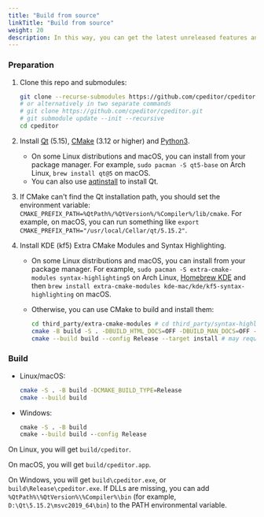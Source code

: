 ```yaml
---
title: "Build from source"
linkTitle: "Build from source"
weight: 20
description: In this way, you can get the latest unreleased features and get ready for contributing. It needs more steps but is the only choice if your OS is not officially supported.
---
```


### Preparation

1.  Clone this repo and submodules:

    ```sh
    git clone --recurse-submodules https://github.com/cpeditor/cpeditor.git
    # or alternatively in two separate commands
    # git clone https://github.com/cpeditor/cpeditor.git
    # git submodule update --init --recursive
    cd cpeditor
    ```

2.  Install [Qt](https://www.qt.io/download) (5.15), [CMake](https://cmake.org/download/) (3.12 or higher) and [Python3](https://www.python.org/downloads/).

    -   On some Linux distributions and macOS, you can install from your package manager. For example, `sudo pacman -S qt5-base` on Arch Linux, `brew install qt@5` on macOS.
    -   You can also use [aqtinstall](https://github.com/miurahr/aqtinstall) to install Qt.

3.  If CMake can't find the Qt installation path, you should set the environment variable: `CMAKE_PREFIX_PATH=%QtPath%/%QtVersion%/%Compiler%/lib/cmake`. For example, on macOS, you can run something like `export CMAKE_PREFIX_PATH="/usr/local/Cellar/qt/5.15.2"`.

4.  Install KDE (kf5) Extra CMake Modules and Syntax Highlighting.

    -   On some Linux distributions and macOS, you can install from your package manager. For example, `sudo pacman -S extra-cmake-modules syntax-highlighting5` on Arch Linux, [Homebrew KDE](https://github.com/KDE/homebrew-kde) and then `brew install extra-cmake-modules kde-mac/kde/kf5-syntax-highlighting` on macOS.

    -   Otherwise, you can use CMake to build and install them:

        ```sh
        cd third_party/extra-cmake-modules # cd third_party/syntax-highlighting
        cmake -B build -S . -DBUILD_HTML_DOCS=OFF -DBUILD_MAN_DOCS=OFF -DBUILD_QTHELP_DOCS=OFF -DBUILD_TESTING=OFF
        cmake --build build --config Release --target install # may require sudo
        ```

### Build

-   Linux/macOS:

    ```sh
    cmake -S . -B build -DCMAKE_BUILD_TYPE=Release
    cmake --build build
    ```

-   Windows:

    ```bat
    cmake -S . -B build
    cmake --build build --config Release
    ```

On Linux, you will get `build/cpeditor`.

On macOS, you will get `build/cpeditor.app`.

On Windows, you will get `build\cpeditor.exe`, or `build\Release\cpeditor.exe`. If DLLs are missing, you can add `%QtPath%\%QtVersion%\%Compiler%\bin` (for example, `D:\Qt\5.15.2\msvc2019_64\bin`) to the PATH environmental variable.
